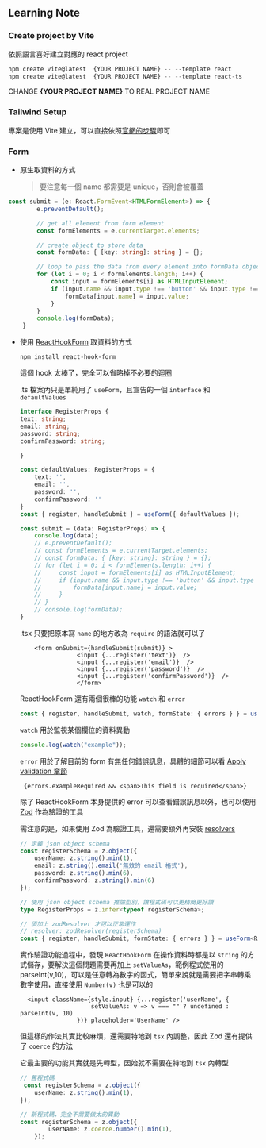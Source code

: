 ## Learning Note

### Create project by Vite

依照語言喜好建立對應的 react project

```ts
npm create vite@latest  {YOUR PROJECT NAME} -- --template react
npm create vite@latest  {YOUR PROJECT NAME} -- --template react-ts
```

CHANGE **{YOUR PROJECT NAME}** TO REAL PROJECT NAME

### Tailwind Setup

專案是使用 Vite 建立，可以直接依照[官網的步驟](https://tailwindcss.com/docs/guides/create-react-app)即可

### Form

- 原生取資料的方式
  
  > 要注意每一個 name 都需要是 unique，否則會被覆蓋

```ts
const submit = (e: React.FormEvent<HTMLFormElement>) => {
        e.preventDefault();

        // get all element from form element
        const formElements = e.currentTarget.elements;

        // create object to store data
        const formData: { [key: string]: string } = {};

        // loop to pass the data from every element into formData object
        for (let i = 0; i < formElements.length; i++) {
            const input = formElements[i] as HTMLInputElement;
            if (input.name && input.type !== 'button' && input.type !== 'submit') {
                formData[input.name] = input.value;
            }
        }
        console.log(formData);
    }
```

- 使用 [ReactHookForm](https://www.react-hook-form.com/) 取資料的方式

    `npm install react-hook-form`
  
    這個 hook 太棒了，完全可以省略掉不必要的迴圈

    .ts 檔案內只是單純用了 `useForm`，且宣告的一個 `interface` 和 `defaultValues`

    ```ts
    interface RegisterProps {
    text: string;
    email: string;
    password: string;
    confirmPassword: string;

    }

    const defaultValues: RegisterProps = {
        text: '',
        email: '',
        password: '',
        confirmPassword: ''
    }
    const { register, handleSubmit } = useForm({ defaultValues });

    const submit = (data: RegisterProps) => {
        console.log(data);
        // e.preventDefault();
        // const formElements = e.currentTarget.elements;
        // const formData: { [key: string]: string } = {};
        // for (let i = 0; i < formElements.length; i++) {
        //     const input = formElements[i] as HTMLInputElement;
        //     if (input.name && input.type !== 'button' && input.type !== 'submit') {
        //         formData[input.name] = input.value;
        //     }
        // }
        // console.log(formData);
    }
    ```

    .tsx 只要把原本寫 `name` 的地方改為 `require` 的語法就可以了

    ```tsx
        <form onSubmit={handleSubmit(submit)} >
                    <input {...register('text')}  />
                    <input {...register('email')}  />
                    <input {...register('password')}  />
                    <input {...register('confirmPassword')}  />
                    </form>
    ```

    ReactHookForm 還有兩個很棒的功能 `watch` 和 `error`

    ```ts
    const { register, handleSubmit, watch, formState: { errors } } = useForm({ defaultValues });
    ```

    `watch` 用於監視某個欄位的資料異動

    ```ts
    console.log(watch("example"));
    ```

    `error` 用於了解目前的 form 有無任何錯誤訊息，具體的細節可以看 [Apply validation 章節](https://react-hook-form.com/get-started#Applyvalidation)

    ```tsx
     {errors.exampleRequired && <span>This field is required</span>}
    ```

    除了 ReactHookForm 本身提供的 error 可以查看錯誤訊息以外，也可以使用 [Zod](https://github.com/colinhacks/zod) 作為驗證的工具

    需注意的是，如果使用 Zod 為驗證工具，還需要額外再安裝 [resolvers](https://github.com/react-hook-form/resolvers?tab=readme-ov-file#zod)

    ```ts
    // 定義 json object schema
    const registerSchema = z.object({
        userName: z.string().min(1),
        email: z.string().email('無效的 email 格式'),
        password: z.string().min(6),
        confirmPassword: z.string().min(6)
    });

    // 使用 json object schema 推論型別，讓程式碼可以更精簡更好讀
    type RegisterProps = z.infer<typeof registerSchema>;

    // 須加上 zodResolver 才可以正常運作
    // resolver: zodResolver(registerSchema)
    const { register, handleSubmit, formState: { errors } } = useForm<RegisterProps>({ defaultValues, resolver: zodResolver(registerSchema) });

    ```

    實作驗證功能過程中，發現 `ReactHookForm` 在操作資料時都是以 `string` 的方式儲存，要解決這個問題需要再加上 `setValueAs`，範例程式使用的 parseInt(v,10)，可以是任意轉為數字的函式，簡單來說就是需要把字串轉乘數字使用，直接使用 `Number(v)` 也是可以的

    ```tsx
      <input className={style.input} {...register('userName', {
                        setValueAs: v => v === "" ? undefined : parseInt(v, 10) 
                    })} placeholder='UserName' />
    ```

    但這樣的作法其實比較麻煩，還需要特地到 `tsx` 內調整，因此 Zod 還有提供了 `coerce` 的方法

    它最主要的功能其實就是先轉型，因始就不需要在特地到 `tsx` 內轉型

    ```ts
    // 舊程式碼
     const registerSchema = z.object({
        userName: z.string().min(1),
    });

    // 新程式碼，完全不需要做太的異動
    const registerSchema = z.object({
            userName: z.coerce.number().min(1),
        });

    ```
